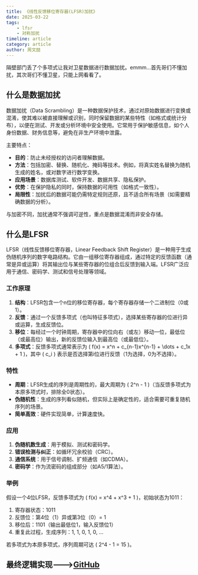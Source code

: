 ```yaml
---
title: 《线性反馈移位寄存器(LFSR)加扰》
date: 2025-03-22
tags:
    - lfsr
    - 对称加扰
timeline: article
category: article
author: 周文喆
---
```

隔壁部门丢了个多项式让我对卫星数据进行数据加扰。emmm...首先哥们不懂加扰，其次哥们不懂卫星，只能上网看看了。
<!--more-->

## 什么是数据加扰

数据加扰（Data Scrambling）是一种数据保护技术，通过对原始数据进行变换或混淆，使其难以被直接理解或识别，同时保留数据的某些特性（如格式或统计分布），以便在测试、开发或分析环境中安全使用。它常用于保护敏感信息，如个人身份数据、财务信息等，避免在非生产环境中泄露。

主要特点：

- **目的**：防止未经授权的访问者理解数据。
- **方法**：包括加密、替换、随机化、掩码等技术。例如，将真实姓名替换为随机生成的姓名，或对数字进行数学变换。
- **应用场景**：数据库测试、软件开发、数据共享、隐私保护。
- **优势**：在保护隐私的同时，保持数据的可用性（如格式一致性）。
- **局限性**：加扰后的数据可能仍需特定规则还原，且不适合所有场景（如需要精确数据的分析）。

与加密不同，加扰通常不强调可逆性，重点是数据混淆而非安全存储。

## 什么是LFSR

LFSR（线性反馈移位寄存器，Linear Feedback Shift Register）是一种用于生成伪随机序列的数字电路结构。它由一组移位寄存器组成，通过特定的反馈函数（通常是异或运算）将其输出位与某些寄存器的位组合后反馈到输入端。LFSR广泛应用于通信、密码学、测试和信号处理等领域。

### 工作原理

1. **结构**：LFSR包含一个n位的移位寄存器，每个寄存器存储一个二进制位（0或1）。
2. **反馈**：通过一个反馈多项式（也叫特征多项式），选择某些寄存器的位进行异或运算，生成反馈位。
3. **移位**：每经过一个时钟周期，寄存器中的位向右（或左）移动一位，最低位（或最高位）输出，新的反馈位输入到最高位（或最低位）。
4. **多项式**：反馈多项式通常表示为 \( f(x) = x^n + c_{n-1}x^{n-1} + \dots + c_1x + 1 \)，其中 \( c_i \) 表示是否选择第i位进行反馈（1为选择，0为不选择）。

### 特性

- **周期**：LFSR生成的序列是周期性的，最大周期为 \( 2^n - 1 \)（当反馈多项式为本原多项式时，排除全0状态）。
- **伪随机性**：生成的序列看似随机，但实际上是确定性的，适合需要可重复随机序列的场景。
- **简单高效**：硬件实现简单，计算速度快。

### 应用

1. **伪随机数生成**：用于模拟、测试和密码学。
2. **错误检测与纠正**：如循环冗余校验（CRC）。
3. **通信系统**：用于信号调制、扩频通信（如CDMA）。
4. **密码学**：作为流密码的组成部分（如A5/1算法）。

### 举例

假设一个4位LFSR，反馈多项式为 \( f(x) = x^4 + x^3 + 1 \)，初始状态为1011：

1. 寄存器状态：1011
2. 反馈位：第4位（1）异或第3位（0）= 1
3. 移位后：1101（输出最低位1，输入反馈位1）
4. 重复此过程，生成序列：1, 1, 0, 1, 0, ...

若多项式为本原多项式，序列周期可达 \( 2^4 - 1 = 15 \)。

## 最终逻辑实现--->[GitHub](<https://github.com/Vingurzhou/pkg/blob/main/satellite/cmd.go>)
